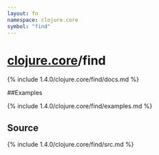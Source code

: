 ```yaml
---
layout: fn
namespace: clojure.core
symbol: "find"
---
```


# [clojure.core](../)/find

{% include 1.4.0/clojure.core/find/docs.md %}

##Examples

{% include 1.4.0/clojure.core/find/examples.md %}
## Source
{% include 1.4.0/clojure.core/find/src.md %}

